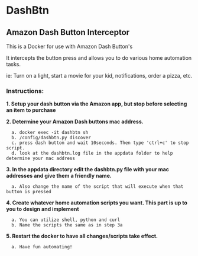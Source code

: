 # DashBtn
## Amazon Dash Button Interceptor

This is a Docker for use with Amazon Dash Button's

It intercepts the button press and allows you to do various home automation tasks.

ie: Turn on a light, start a movie for your kid, notifications, order a pizza, etc.

### Instructions:

**1. Setup your dash button via the Amazon app, but stop before selecting an item to purchase** 

**2. Determine your Amazon Dash buttons mac address.** 

      a. docker exec -it dashbtn sh 
      b. /config/dashbtn.py discover 
      c. press dash button and wait 10seconds. Then type 'ctrl+c' to stop script. 
      d. look at the dashbtn.log file in the appdata folder to help determine your mac address

**3. In the appdata directory edit the dashbtn.py file with your mac addresses and give them a friendly name.** 

      a. Also change the name of the script that will execute when that button is pressed

**4. Create whatever home automation scripts you want. This part is up to you to design and implement**

      a. You can utilize shell, python and curl
      b. Name the scripts the same as in step 3a

**5. Restart the docker to have all changes/scripts take effect.**

      a. Have fun automating!
